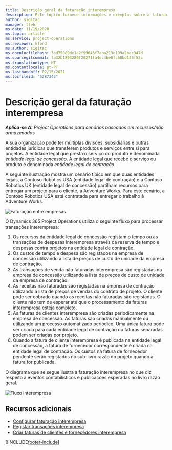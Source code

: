 ```yaml
---
title: Descrição geral da faturação interempresa
description: Este tópico fornece informações e exemplos sobre a faturação interempresa para projetos.
author: sigitac
manager: tfehr
ms.date: 11/19/2020
ms.topic: article
ms.service: project-operations
ms.reviewer: kfend
ms.author: sigitac
ms.openlocfilehash: 3ad75089de1a2f99646f7aba213e199a2bec347d
ms.sourcegitcommit: fa32b1893286f20271fa4ec4be8fc68bd135f53c
ms.translationtype: HT
ms.contentlocale: pt-PT
ms.lasthandoff: 02/15/2021
ms.locfileid: "5287342"
---
```

# <a name="intercompany-invoicing-overview"></a>Descrição geral da faturação interempresa

_**Aplica-se A:** Project Operations para cenários baseados em recursos/não armazenados_

A sua organização pode ter múltiplas divisões, subsidiárias e outras entidades jurídicas que transferem produtos e serviços entre si para projetos. A entidade legal que presta o serviço ou produto é denominada *entidade legal de concessão*. A entidade legal que recebe o serviço ou produto é denominada *entidade legal de contração*.

A seguinte ilustração mostra um cenário típico em que duas entidades legais, a Contoso Robotics USA (entidade legal de contração) e a Contoso Robotics UK (entidade legal de concessão) partilham recursos para entregar um projeto para o cliente, a Adventure Works. Para este cenário, a Contoso Robotics USA está contratada para entregar o trabalho à Adventure Works.

![Faturação entre empresas](./media/IntercompanyScenario.png) 

O Dynamics 365 Project Operations utiliza o seguinte fluxo para processar transações interempresa:

1. Os recursos da entidade legal de concessão registam o tempo ou as transações de despesas interempresa através da reserva de tempo e despesas contra projetos na entidade legal de contração.
2. Os custos de tempo e despesa são registados na empresa de concessão utilizando a lista de preços de custo de unidade da empresa de contração.
3. As transações de venda não faturadas interempresa são registadas na empresa de concessão utilizando a lista de preços de custo de unidade da empresa de contração.
4. As receitas não faturadas são registadas na empresa de contração utilizando a lista de preços de vendas do contrato de projeto. O cliente pode ser cobrado quando as receitas não faturadas são registadas. O cliente não tem de esperar até que o processamento da faturas interempresa esteja completo.
5. As faturas de clientes interempresa são criadas periodicamente na empresa de concessão. As faturas são criadas manualmente ou utilizando um processo automatizado periódico. Uma única fatura pode ser criada para cada entidade legal de contração ou faturas separadas podem ser criadas por projeto.
6. Quando a fatura de cliente interempresa é publicada na entidade legal de concessão, a fatura de fornecedor correspondente é criada na entidade legal de contração. Os custos na fatura de fornecedor pendente serão registados no sub-livro razão do projeto quando a fatura for publicada.

O diagrama que se segue ilustra a faturação interempresa no que diz respeito a eventos contabilísticos e publicações esperadas no livro razão geral.

![Fluxo interempresa](./media/IntercompanyFlow.png)

## <a name="additional-resources"></a>Recursos adicionais

- [Configurar faturação interempresa](configure-intercompany-invoicing.md)
- [Registar transações interempresa](create-intercompany-transactions.md)
- [Criar faturas de clientes e fornecedores interempresa](create-intercompany-customer-vendor-invoices.md)


[!INCLUDE[footer-include](../includes/footer-banner.md)]